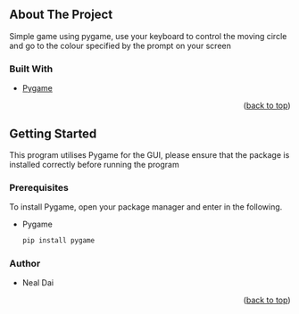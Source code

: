 <!-- ABOUT THE PROJECT -->
## About The Project

Simple game using pygame, use your keyboard to control the moving circle and go to the colour specified by the prompt on your screen

### Built With

* [Pygame](https://www.pygame.org/news)

<p align="right">(<a href="#top">back to top</a>)</p>



<!-- GETTING STARTED -->
## Getting Started

This program utilises Pygame for the GUI, please ensure that the package is installed correctly before running the program

### Prerequisites

To install Pygame, open your package manager and enter in the following.
* Pygame
  ```sh
  pip install pygame
  ```

### Author
* Neal Dai


<p align="right">(<a href="#top">back to top</a>)</p>



